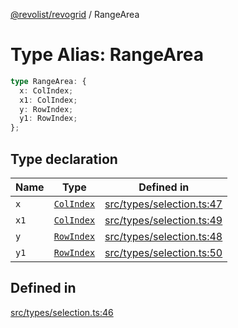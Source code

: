 [@revolist/revogrid](README.md) / RangeArea

# Type Alias: RangeArea

```ts
type RangeArea: {
  x: ColIndex;
  x1: ColIndex;
  y: RowIndex;
  y1: RowIndex;
};
```

## Type declaration

| Name | Type | Defined in |
| ------ | ------ | ------ |
| `x` | [`ColIndex`](TypeAlias.ColIndex.md) | [src/types/selection.ts:47](https://github.com/revolist/revogrid/blob/b237f8e2bf171382439be1d1cad91b20987b8302/src/types/selection.ts#L47) |
| `x1` | [`ColIndex`](TypeAlias.ColIndex.md) | [src/types/selection.ts:49](https://github.com/revolist/revogrid/blob/b237f8e2bf171382439be1d1cad91b20987b8302/src/types/selection.ts#L49) |
| `y` | [`RowIndex`](TypeAlias.RowIndex.md) | [src/types/selection.ts:48](https://github.com/revolist/revogrid/blob/b237f8e2bf171382439be1d1cad91b20987b8302/src/types/selection.ts#L48) |
| `y1` | [`RowIndex`](TypeAlias.RowIndex.md) | [src/types/selection.ts:50](https://github.com/revolist/revogrid/blob/b237f8e2bf171382439be1d1cad91b20987b8302/src/types/selection.ts#L50) |

## Defined in

[src/types/selection.ts:46](https://github.com/revolist/revogrid/blob/b237f8e2bf171382439be1d1cad91b20987b8302/src/types/selection.ts#L46)
